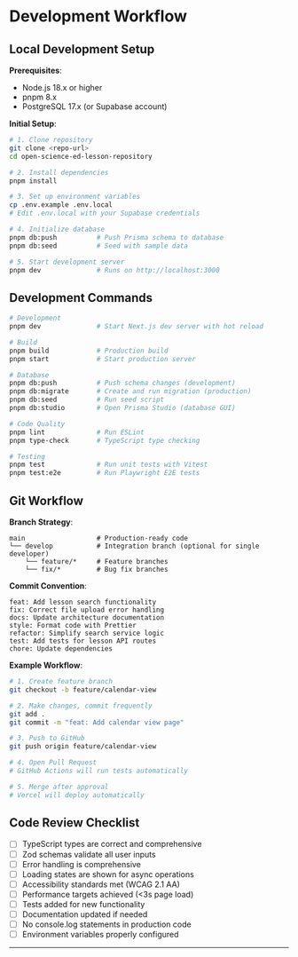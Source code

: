 # Development Workflow

## Local Development Setup

**Prerequisites**:

- Node.js 18.x or higher
- pnpm 8.x
- PostgreSQL 17.x (or Supabase account)

**Initial Setup**:

```bash
# 1. Clone repository
git clone <repo-url>
cd open-science-ed-lesson-repository

# 2. Install dependencies
pnpm install

# 3. Set up environment variables
cp .env.example .env.local
# Edit .env.local with your Supabase credentials

# 4. Initialize database
pnpm db:push          # Push Prisma schema to database
pnpm db:seed          # Seed with sample data

# 5. Start development server
pnpm dev              # Runs on http://localhost:3000
```

## Development Commands

```bash
# Development
pnpm dev              # Start Next.js dev server with hot reload

# Build
pnpm build            # Production build
pnpm start            # Start production server

# Database
pnpm db:push          # Push schema changes (development)
pnpm db:migrate       # Create and run migration (production)
pnpm db:seed          # Run seed script
pnpm db:studio        # Open Prisma Studio (database GUI)

# Code Quality
pnpm lint             # Run ESLint
pnpm type-check       # TypeScript type checking

# Testing
pnpm test             # Run unit tests with Vitest
pnpm test:e2e         # Run Playwright E2E tests
```

## Git Workflow

**Branch Strategy**:

```
main                  # Production-ready code
└── develop           # Integration branch (optional for single developer)
    └── feature/*     # Feature branches
    └── fix/*         # Bug fix branches
```

**Commit Convention**:

```
feat: Add lesson search functionality
fix: Correct file upload error handling
docs: Update architecture documentation
style: Format code with Prettier
refactor: Simplify search service logic
test: Add tests for lesson API routes
chore: Update dependencies
```

**Example Workflow**:

```bash
# 1. Create feature branch
git checkout -b feature/calendar-view

# 2. Make changes, commit frequently
git add .
git commit -m "feat: Add calendar view page"

# 3. Push to GitHub
git push origin feature/calendar-view

# 4. Open Pull Request
# GitHub Actions will run tests automatically

# 5. Merge after approval
# Vercel will deploy automatically
```

## Code Review Checklist

- [ ] TypeScript types are correct and comprehensive
- [ ] Zod schemas validate all user inputs
- [ ] Error handling is comprehensive
- [ ] Loading states are shown for async operations
- [ ] Accessibility standards met (WCAG 2.1 AA)
- [ ] Performance targets achieved (<3s page load)
- [ ] Tests added for new functionality
- [ ] Documentation updated if needed
- [ ] No console.log statements in production code
- [ ] Environment variables properly configured

---

